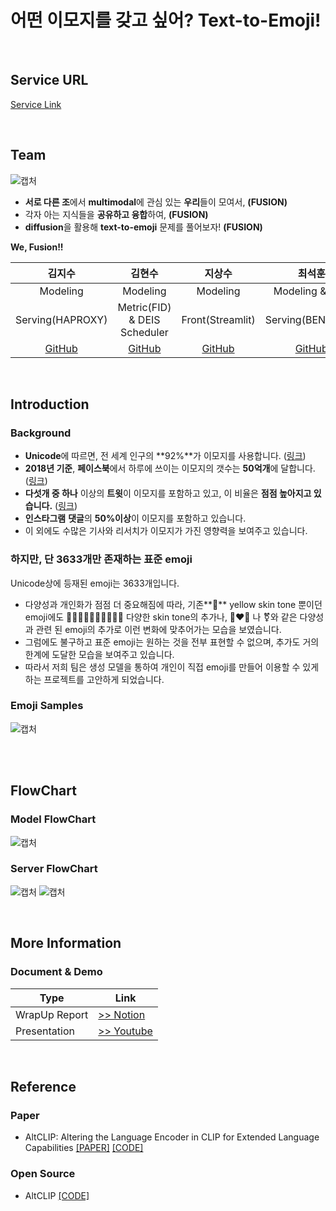 # 어떤 이모지를 갖고 싶어? Text-to-Emoji!

<!-- <img src="https://img.shields.io/badge/Python-3776AB?style=for-the-badge&logo=Python&logoColor=white"> <img src="https://img.shields.io/badge/Jupyter-F37626?style=for-the-badge&logo=Jupyter&logoColor=white">
<img src="https://img.shields.io/badge/PyTorch-EE4C2C?style=for-the-badge&logo=PyTorch&logoColor=white">
<img src="https://img.shields.io/badge/FastAPI-009688?style=for-the-badge&logo=FastAPI&logoColor=white"><img src="https://raw.githubusercontent.com/bentoml/BentoML/main/docs/source/_static/img/bentoml-readme-header.jpeg"> -->

<br>

## Service URL

[Service Link]()

<br>

## Team

![캡처](https://user-images.githubusercontent.com/43758562/217689917-80c307d7-512b-451f-a0ac-4992cb234dff.png)

- **서로 다른 조**에서 **multimodal**에 관심 있는 **우리**들이 모여서, **(FUSION)**
- 각자 아는 지식들을 **공유하고 융합**하여, **(FUSION)**
- **diffusion**을 활용해 **text-to-emoji** 문제를 풀어보자! **(FUSION)**

**We, Fusion!!**

|                     김지수                     |                 김현수                 |                지상수                 |                 최석훈                 |                   최혜원                   |
| :--------------------------------------------: | :------------------------------------: | :-----------------------------------: | :------------------------------------: | :----------------------------------------: |
|                    Modeling                    |                Modeling                |               Modeling                |            Modeling & data             |                  Modeling                  |
|                Serving(HAPROXY)                |      Metric(FID) & DEIS Scheduler      |           Front(Streamlit)            |            Serving(BENTOML)            |           Korea Encoder(AltCLIP)           |
| [GitHub](https://github.com/kuotient/kuotient) | [GitHub](https://github.com/gustn9609) | [GitHub](https://github.com/ggb04110) | [GitHub](https://github.com/soypabloo) | [GitHub](https://github.com/soohi0/soohi0) |

<br>

## Introduction

### Background

- **Unicode**에 따르면, 전 세계 인구의 **92%**가 이모지를 사용합니다. ([링크](https://pumble.com/learn/communication/emoji-statistics-internal-communication/))
- **2018년 기준**, **페이스북**에서 하루에 쓰이는 이모지의 갯수는 **50억개**에 달합니다. ([링크](https://blog.emojipedia.org/5-billion-emojis-sent-daily-on-messenger/))
- **다섯개 중 하나** 이상의 **트윗**이 이모지를 포함하고 있고, 이 비율은 **점점 높아지고 있습니다.** ([링크](https://blog.emojipedia.org/top-emoji-trends-of-2021/))
- **인스타그램** **댓글**의 **50%이상**이 이모지를 포함하고 있습니다.
- 이 외에도 수많은 기사와 리서치가 이모지가 가진 영향력을 보여주고 있습니다.

### 하지만, 단 3633개만 존재하는 표준 emoji

Unicode상에 등재된 emoji는 3633개입니다.

- 다양성과 개인화가 점점 더 중요해짐에 따라, 기존**🧑** yellow skin tone 뿐이던 emoji에도 **🧑🏿🧑🏾🧑🏽🧑🏼🧑🏻** 다양한 skin tone의 추가나, 👨‍❤️‍👨 나 ⚧️와 같은 다양성과 관련 된 emoji의 추가로 이런 변화에 맞추어가는 모습을 보였습니다.
- 그럼에도 불구하고 표준 emoji는 원하는 것을 전부 표현할 수 없으며, 추가도 거의 한계에 도달한 모습을 보여주고 있습니다.
- 따라서 저희 팀은 생성 모델을 통하여 개인이 직접 emoji를 만들어 이용할 수 있게 하는 프로젝트를 고안하게 되었습니다.

### Emoji Samples

![캡처](https://user-images.githubusercontent.com/43758562/217686443-6c25df44-ea48-44d9-b30a-7224c1390748.png)

<br>
<br>

## FlowChart

### Model FlowChart

![캡처](https://user-images.githubusercontent.com/43758562/217688705-3740b46c-dfe9-4b38-ae76-daf0e9237474.png)

### Server FlowChart

![캡처](https://user-images.githubusercontent.com/43758562/217688927-0febeae5-61b8-4014-be4a-0d7aaa3a2a1b.png)
![캡처](https://user-images.githubusercontent.com/43758562/217688936-e44c35de-574f-4880-8be1-15b1412bf396.png)

<br>

## More Information

### Document & Demo

| Type          | Link                                                                                           |
| ------------- | ---------------------------------------------------------------------------------------------- |
| WrapUp Report | [>> Notion](https://ebony-dime-3e7.notion.site/Text-to-Emoji-d248a750462447689fb6765335d829f8) |
| Presentation  | [>> Youtube](https://youtu.be/87ppOPYoRxY)                                                     |

<br>

## Reference

### Paper

- AltCLIP: Altering the Language Encoder in CLIP for Extended Language Capabilities [[PAPER]](https://arxiv.org/pdf/2211.06679v2.pdf) [[CODE]](https://github.com/flagai-open/flagai)

### Open Source

- AltCLIP [[CODE]](https://github.com/flagai-open/flagai)
